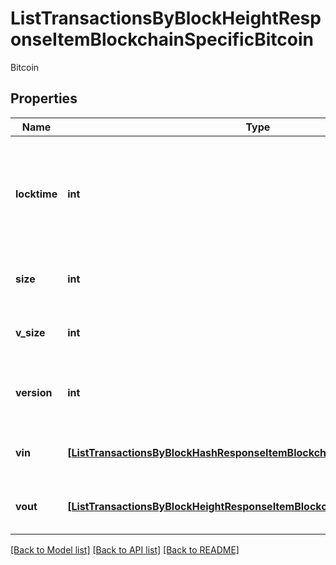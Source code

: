 # ListTransactionsByBlockHeightResponseItemBlockchainSpecificBitcoin

Bitcoin

## Properties
Name | Type | Description | Notes
------------ | ------------- | ------------- | -------------
**locktime** | **int** | Represents the time at which a particular transaction can be added to the blockchain. | 
**size** | **int** | Represents the total size of this transaction. | 
**v_size** | **int** | Represents the virtual size of this transaction. | 
**version** | **int** | Represents the transaction version number. | 
**vin** | [**[ListTransactionsByBlockHashResponseItemBlockchainSpecificBitcoinVin]**](ListTransactionsByBlockHashResponseItemBlockchainSpecificBitcoinVin.md) | Represents the transaction inputs. | 
**vout** | [**[ListTransactionsByBlockHeightResponseItemBlockchainSpecificBitcoinVout]**](ListTransactionsByBlockHeightResponseItemBlockchainSpecificBitcoinVout.md) | Represents the transaction outputs. | 

[[Back to Model list]](../README.md#documentation-for-models) [[Back to API list]](../README.md#documentation-for-api-endpoints) [[Back to README]](../README.md)


